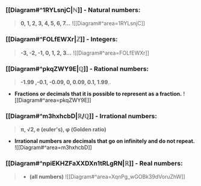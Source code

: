 ### [[Diagram#^1RYLsnjC|ℕ]] - Natural numbers:
> **0, 1, 2, 3, 4, 5, 6, 7...**
![[Diagram#^area=1RYLsnjC]]

### [[Diagram#^FOLfEWXr|ℤ]] - Integers:
> **-3, -2, -1, 0, 1, 2, 3...**
![[Diagram#^area=FOLfEWXr]]
### [[Diagram#^pkqZWY9E|ℚ]] - Rational numbers:
> **-1.99 ,-0.1, -0.09, 0, 0.09, 0.1, 1.99**..
- **Fractions or decimals that it is possible to represent as a fraction.**
![[Diagram#^area=pkqZWY9E]]
### [[Diagram#^m3hxhcbD|ℝ/ℚ]] - Irrational numbers:
> **π, √2, e (euler's), φ (Golden ratio)**
- **Irrational numbers are decimals that go on infinitely and do not repeat.**
![[Diagram#^area=m3hxhcbD]]
### [[Diagram#^npiEKHZFaXXDXn1tRLgRN|ℝ]] - Real numbers:
> * **(all numbers)**
![[Diagram#^area=XqnPg_wGOBk39dVoruZhW]]




